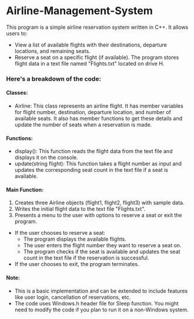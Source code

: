 # Airline-Management-System
This program is a simple airline reservation system written in C++. It allows users to:

- View a list of available flights with their destinations, departure locations, and remaining seats.
- Reserve a seat on a specific flight (if available).
The program stores flight data in a text file named "Flights.txt" located on drive H.

### Here's a breakdown of the code:

#### Classes:
- Airline: This class represents an airline flight. It has member variables for flight number, destination, departure location, and number of available seats. It also has member functions to get these details and update the number of seats when a reservation is made.

#### Functions:
- display(): This function reads the flight data from the text file and displays it on the console.
- update(string flight): This function takes a flight number as input and updates the corresponding seat count in the text file if a seat is available.

#### Main Function:

1. Creates three Airline objects (flight1, flight2, flight3) with sample data.
2. Writes the initial flight data to the text file "Flights.txt".
3. Presents a menu to the user with options to reserve a seat or exit the program.
- If the user chooses to reserve a seat:
  - The program displays the available flights.
  - The user enters the flight number they want to reserve a seat on.
  - The program checks if the seat is available and updates the seat count in the text file if the reservation is successful.
- If the user chooses to exit, the program terminates.

#### Note:

- This is a basic implementation and can be extended to include features like user login, cancellation of reservations, etc.
- The code uses Windows.h header file for Sleep function. You might need to modify the code if you plan to run it on a non-Windows system.

